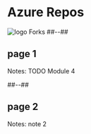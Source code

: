 <!-- .slide: class="transition bg-pink" -->
# Azure Repos
![logo](./assets/images/services/repos/logo.svg)
Forks
##--##

## page 1

Notes:
TODO Module 4

##--##

## page 2

Notes:
note 2
